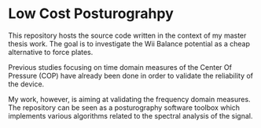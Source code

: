 # Low Cost Posturograhpy

This repository hosts the source code written in the context of my master thesis work.
The goal is to investigate the Wii Balance  potential as a cheap alternative to force plates.

Previous studies focusing on time domain measures of the Center Of Pressure (COP) have already been done in order to validate the reliability of the device.

My work, however, is aiming at validating the frequency domain measures. The repository can be seen as a posturography software toolbox which implements various algorithms related to the spectral analysis of the signal.
